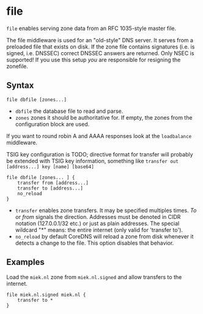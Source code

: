 # file

`file` enables serving zone data from an RFC 1035-style master file.

The file middleware is used for an "old-style" DNS server. It serves from a preloaded file that exists
on disk. If the zone file contains signatures (i.e. is signed, i.e. DNSSEC) correct DNSSEC answers
are returned. Only NSEC is supported! If you use this setup *you* are responsible for resigning the
zonefile.

## Syntax

~~~
file dbfile [zones...]
~~~

* `dbfile` the database file to read and parse.
* `zones` zones it should be authoritative for. If empty, the zones from the configuration block
    are used.

If you want to round robin A and AAAA responses look at the `loadbalance` middleware.

TSIG key configuration is TODO; directive format for transfer will probably be extended with
TSIG key information, something like `transfer out [address...] key [name] [base64]`

~~~
file dbfile [zones... ] {
    transfer from [address...]
    transfer to [address...]
    no_reload
}
~~~

* `transfer` enables zone transfers. It may be specified multiples times. *To* or *from* signals
    the direction. Addresses must be denoted in CIDR notation (127.0.0.1/32 etc.) or just as plain
    addresses. The special wildcard "*" means: the entire internet (only valid for 'transfer to').
* `no_reload` by default CoreDNS will reload a zone from disk whenever it detects a change to the
  file. This option disables that behavior.

## Examples

Load the `miek.nl` zone from `miek.nl.signed` and allow transfers to the internet.

~~~
file miek.nl.signed miek.nl {
    transfer to *
}
~~~
